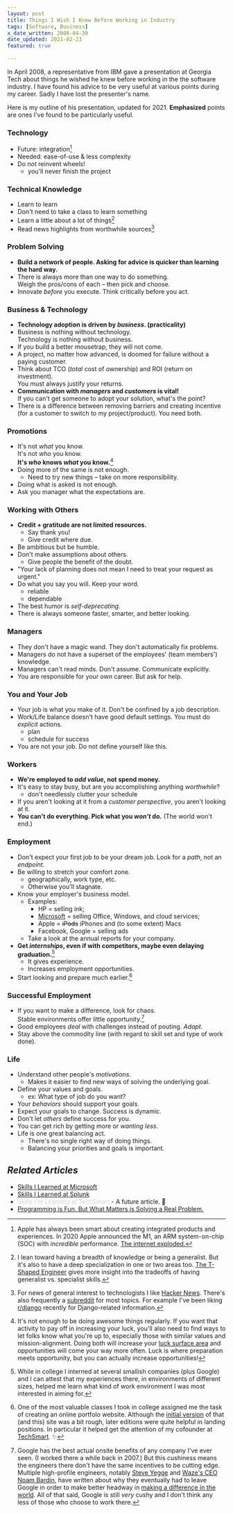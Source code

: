 ```yaml
---
layout: post
title: Things I Wish I Knew Before Working in Industry
tags: [Software, Business]
x_date_written: 2008-04-30
date_updated: 2021-02-23
featured: true

---
```


In April 2008, a representative from IBM gave a presentation at Georgia
Tech about things he wished he knew before working in the the software
industry. I have found his advice to be very useful at various points during
my career. Sadly I have lost the presenter's name.

Here is my outline of his presentation, updated for 2021.
**Emphasized** points are ones I've found to be particularly useful.

### Technology

* Future: integration[^2021-apple-soc]
* Needed: ease-of-use & less complexity
* Do *not* reinvent wheels!
    * you'll never finish the project

[^2021-apple-soc]: Apple has always been smart about creating integrated products and experiences. In 2020 Apple announced the M1, an ARM system-on-chip (SOC) with *incredible* performance. [The internet exploded.](https://singhkays.com/blog/apple-silicon-m1-black-magic/)


### Technical Knowledge

* Learn to learn
* Don't need to take a class to learn something
* Learn a little about a lot of things[^2021-generalists]
* Read news highlights from worthwhile sources[^2021-news]

[^2021-generalists]: I lean toward having a breadth of knowledge or being a generalist. But it's also to have a deep specialization in one or two areas too. [The T-Shaped Engineer](https://alexkondov.com/the-t-shaped-engineer/) gives more insight into the tradeoffs of having generalist vs. specialist skills.
[^2021-news]: For news of general interest to technologists I like [Hacker News](https://news.ycombinator.com/). There's also frequently a [subreddit](https://www.reddit.com/) for most topics. For example I've been liking [r/django](https://www.reddit.com/r/django/) recently for Django-related information.

### Problem Solving

* **Build a network of people. Asking for advice is quicker than learning the hard way.**
* There is always more than one way to do something.  
  Weigh the pros/cons of each – then pick and choose.
* Innovate *before* you execute. Think critically before you act.

### Business & Technology

* **Technology adoption is driven by *business*. (practicality)**
* Business is nothing without technology.  
  Technology is nothing without business.
* If you build a better mousetrap, they will not come.
* A project, no matter how advanced, is doomed for failure without a paying customer.
* Think about TCO (*total* cost of ownership) and ROI (return on investment).  
  You must always justify your returns.
* **Communication with *managers* and *customers* is vital!**  
  If you can't get someone to adopt your solution, what's the point?
* There is a difference between removing barriers and creating incentive (for a customer to switch to my project/product). You need both.

### Promotions

* It's not *what* you know.  
  It's not *who* you know.  
  **It's *who* knows *what* you know.**[^2021-luck-surface-area]
* Doing more of the same is not enough.
    * Need to try new things – take on more responsibility.
* Doing what is asked is not enough.
* Ask you manager what the expectations are.

[^2021-luck-surface-area]: It's not enough to be doing awesome things regularly. If you want that activity to pay off in increasing your luck, you'll also need to find ways to let folks know what you're up to, especially those with similar values and mission-alignment. Doing both will increase your [luck surface area](https://www.codusoperandi.com/posts/increasing-your-luck-surface-area) and opportunities will come your way more often. Luck is where preparation meets opportunity, but you can actually increase opportunities!

### Working with Others

* **Credit + gratitude are not limited resources.**
    * Say thank you!
    * Give credit where due.
* Be ambitious but be humble.
* Don't make assumptions about others.
    * Give people the benefit of the doubt.
* "Your lack of planning does not mean I need to treat your request as urgent."
* Do what you say you will. Keep your word.
    * reliable
    * dependable
* The best humor is *self-deprecating*.
* There is always someone faster, smarter, and better looking.

### Managers

* They don't have a magic wand. They don't automatically fix problems.
* Managers do not have a superset of the employees' (team members') knowledge.
* Managers can't read minds. Don't assume. Communicate explicitly.
* You are responsible for your own career. But ask for help.

### You and Your Job

* Your job is what you make of it. Don't be confined by a job description.
* Work/Life balance doesn't have good default settings. You must do *explicit* actions.
    * plan
    * schedule for success
* You are not your job. Do not define yourself like this.

### Workers

* **We're employed to *add value*, not spend money.**
* It's easy to stay busy, but are you accomplishing anything *worthwhile*?
    * don't needlessly clutter your schedule
* If you aren't looking at it from a *customer perspective*, you aren't looking at it.
* **You can't do everything. Pick what you *won't* do.** (The world won't end.)

### Employment

* Don't expect your first job to be your dream job. Look for a *path*, not an *endpoint*.
* Be willing to stretch your comfort zone.
    * geographically, work type, etc.
    * Otherwise you'll stagnate.
* Know your employer's business model.
    * Examples:
        * HP = selling ink;
        * [Microsoft] = selling Office, Windows, and cloud services;
        * Apple = <s>iPods</s> iPhones and (to some extent) Macs
        * Facebook, Google = selling ads
    * Take a look at the annual reports for your company.
* **Get *internships*, even if with competitors, maybe even delaying graduation.**[^2021-internships]
    * It gives experience.
    * Increases employment opportunities.
* Start looking and prepare much earlier.[^2021-prepare-early]

[Microsoft]: https://www.investopedia.com/how-microsoft-makes-money-4798809
[^2021-internships]: While in college I interned at several smallish companies (plus Google) and I can attest that my experiences there, in environments of different sizes, helped me learn what kind of work environment I was most interested in aiming for.
[^2021-prepare-early]: One of the most valuable classes I took in college assigned me the task of creating an online portfolo website. Although the [initial version](/prism/projects/) of that (and this) site was a bit rough, later editions were quite helpful in landing positions. In particular it helped get the attention of my cofounder at [TechSmart](https://www.techsmart.codes/). ✨

### Successful Employment

* If you want to make a difference, look for chaos.  
  Stable environments offer little opportunity.[^2021-google-stagnation]
* Good employees *deal* with challenges instead of pouting. *Adapt*.
* Stay above the commodity line (with regard to skill set and type of work done).

[^2021-google-stagnation]: Google has the best actual onsite benefits of any company I've ever seen. (I worked there a while back in 2007.) But this cushiness means the engineers there don't have the same incentives to be cutting edge. Multiple high-profile engineers, notably [Steve Yegge](https://medium.com/@steve.yegge/why-i-left-google-to-join-grab-86dfffc0be84) and [Waze's CEO Noam Bardin](https://paygo.media/p/25171), have written about why they eventually had to leave Google in order to make better headway in [making a difference in the world](/articles/2013/01/08/programming-is-fun-but-what-matters-is-solving-a-real-problem/). All of that said, Google is still *very* cushy and I don't think any less of those who choose to work there.

### Life

* Understand other people's *motivations*.
    * Makes it easier to find new ways of solving the underlying goal.
* Define your values and goals.
    * ex: What type of job do you want?
* Your *behaviors* should support your goals.
* Expect your goals to change. Success is dynamic.
* Don't let *others* define success for you.
* You can get rich by getting more or *wanting less*.
* Life is one great balancing act.
    * There's no single right way of doing things.
    * Balancing your priorities and goals is important.

## *Related Articles*

* [Skills I Learned at Microsoft](/articles/2013/08/03/skills-i-learned-at-microsoft/)
* [Skills I Learned at Splunk](/articles/2013/08/04/skills-i-am-learning-at-splunk/)
* <span style="color: lightgray;">Skills I'm Learning at TechSmart</span> - A future article. 🙂
* [Programming is Fun. But What Matters is Solving a Real Problem.](/articles/2013/01/08/programming-is-fun-but-what-matters-is-solving-a-real-problem/)
